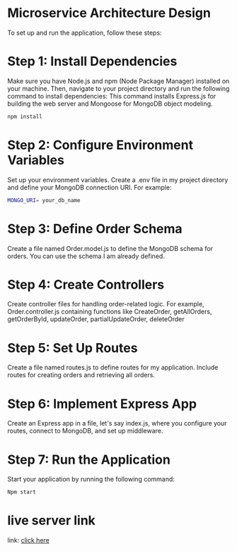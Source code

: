 # Microservice Architecture Design

To set up and run the application, follow these steps:

# Step 1: Install Dependencies

Make sure you have Node.js and npm (Node Package Manager) installed on your machine. Then, navigate to your project directory and run the following command to install dependencies:
This command installs Express.js for building the web server and Mongoose for MongoDB object modeling.

```bash
npm install
```

# Step 2: Configure Environment Variables

Set up your environment variables. Create a .env file in my project directory and define your MongoDB connection URI. For example:

```bash
MONGO_URI= your_db_name
```

# Step 3: Define Order Schema

Create a file named Order.model.js to define the MongoDB schema for orders. You can use the schema I am already defined.

# Step 4: Create Controllers

Create controller files for handling order-related logic. For example, Order.controller.js containing functions like CreateOrder, getAllOrders, getOrderById, updateOrder, partialUpdateOrder, deleteOrder

# Step 5: Set Up Routes

Create a file named routes.js to define routes for my application. Include routes for creating orders and retrieving all orders.

# Step 6: Implement Express App

Create an Express app in a file, let's say index.js, where you configure your routes, connect to MongoDB, and set up middleware.

# Step 7: Run the Application

Start your application by running the following command:

```bash
Npm start
```

# live server link

link: [click here](https://microservice-architecture-design-in-a-node-qdib2urst.vercel.app/)
